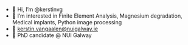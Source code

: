 - 👋 Hi, I’m @kerstinvg
- 👀 I’m interested in Finite Element Analysis, Magnesium degradation, Medical implants, Python image processing 
- 📧 kerstin.vangaalen@nuigalway.ie
- 🏢 PhD candidate @ NUI Galway


<!---
kerstinvg/kerstinvg is a ✨ special ✨ repository because its `README.md` (this file) appears on your GitHub profile.
You can click the Preview link to take a look at your changes.
--->
